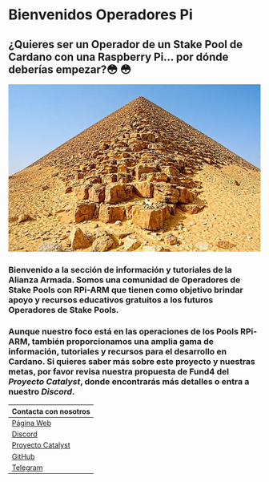 # Bienvenidos Operadores Pi

## ¿Quieres ser un Operador de un Stake Pool de Cardano con una Raspberry Pi... por dónde deberías empezar?😳  😳

![](.gitbook/assets/download-6-.jpeg)

### **Bienvenido a la sección de información y tutoriales de la Alianza Armada. Somos una comunidad de Operadores de Stake Pools con RPi-ARM que tienen como objetivo** brindar apoyo y recursos educativos gratuitos a los futuros Operadores de Stake Pools.

### Aunque nuestro foco está en las operaciones de los Pools RPi-ARM, también proporcionamos una amplia gama de información, tutoriales y recursos para el desarrollo en Cardano. Si quieres saber más sobre este proyecto y nuestras metas, por favor revisa nuestra propuesta de Fund4 del _Proyecto Catalyst_, donde encontrarás más detalles o entra a nuestro _Discord_.

| Contacta con nosotros                                                                                   |
|:------------------------------------------------------------------------------------------------------- |
| [Página Web](https://armada-alliance.com)                                                               |
| [Discord](https://discord.com/channels/815680220827746364/815680224460931074)                           |
| [Proyecto Catalyst ](https://cardano.ideascale.com/a/dtd/ARMing-Cardano/340480-48088#idea-tab-comments) |
| [GitHub](https://github.com/armada-alliance)                                                            |
| [Telegram](https://t.me/joinchat/FeKTCBu-pn5OUZUz4joF2w)                                                |

